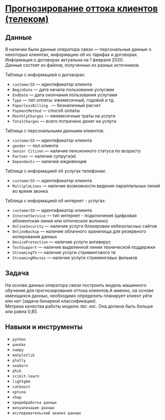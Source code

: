 # [Прогнозирование оттока клиентов (телеком)](project_15_ml_telecom.ipynb) 


## Данные

В наличии были данные оператора связи — персональные данные о некоторых клиентах, информацию об их тарифах и договорах. Информация о договорах актуальна на 1 февраля 2020.       
Данные состоят из файлов, полученных из разных источников.

Таблица с информацией о договорах:   

* `customerID` —  идентификатор клиента  
* `BeginDate` —  дата начала пользования услугами  
* `EndDate` —  дата окончания пользования услугами  
* `Type` — тип оплаты: ежемесячный, годовой и тд.  
* `PaperlessBilling ` — безналичный расчет  
* `PaymentMethod` — способ оплаты  
* `MonthlyCharges` —  ежемесячные траты на услуги  
* `TotalCharges` —  всего потрачено денег на услуги 

Таблица с персональными данными клиентов:   

* `customerID` —  идентификатор клиента     
* `gender` —  пол клиента  
* `Senior Citizen` —  наличие пенсионного статуса по возрасту  
* `Partner` —  наличие супруга(и)  
* `Dependents` —  наличие иждивенцев 

Таблица с информацией об услугах телефонии:  

* `customerID` —  идентификатор клиента     
* `MultipleLines` —  наличие возможности ведения параллельных линий во время звонка 

Таблица с информацией  об интернет - услугах:  

* `customerID` —  идентификатор клиента     
* `InternetService` —  тип интернет - подключения (цифровая абонентская линия или оптическое волокно)  
* `OnlineSecurity` —  наличие услуги блокировки небезопасных сайтов  
* `OnlineBackup` —  наличие облачного хранилища для резервного копирования данных  
* `DeviceProtection` —  наличие услуги антивирус  
* `TechSupport` —  наличие выделенной линии технической поддержки   
* `StreamingTV` —  наличие услуги стримингового тв   
* `StreamingMovies` —  наличие услуги стриминговых фильмов 


## Задача

На основе данных оператора связи построить модель машинного обучения для прогнозирования оттока клиентов.А именно, на основе имеющихся данных, необходимо определить планирует клиент уйти или нет (задача бинарной классификации).     
Метрика качества работы модели: `ROC-AUC`. Она должна быть больше или равна  0,85.
## Навыки и инструменты
* `python`   
* `pandas`     
* `numpy`   
* `matplotlib`   
* `plotly`   
* `seaborn`   
* `phik`   
* `scikit-learn`   
* `lightgbm`   
* `catboost`   
* `optuna`   
* `shap`   
* `предобработка данных`   
* `визуализация данных`  
* `исследовательский анализ данных`
